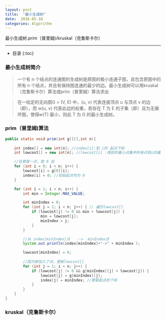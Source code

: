 ```yaml
---
layout: post
title:  "最小生成树"
date:  2016-05-18
categories: Algorithm
---
```


最小生成树.prim（普里姆)/kruskal（克鲁斯卡尔）

---

- 目录
  {:toc}

### 最小生成树简介

> 一个有 n 个结点的连通图的生成树是原图的极小连通子图，且包含原图中的所有 n 个结点，并且有保持图连通的最少的边。最小生成树可以用kruskal（克鲁斯卡尔）算法或prim（普里姆）算法求出

> 在一给定的无向图G = (V, E) 中，(u, v) 代表连接顶点 u 与顶点 v 的边（即），而 w(u, v) 代表此边的权重，若存在 T 为 E 的子集（即）且为无循环图，使得w(T) 最小，则此 T 为 G 的最小生成树。


### prim（普里姆)算法

```java
public static void prim(int g[][],int n){
		
	int index[] = new int[n]; //index[i]:到 i的 起点下标
	int lowcost[] = new int[n]; //lowcost[i] :得到的最小点集中所有点到i的最小距离

	//任意取一点，取 0 处
	for (int i = 0; i < n; i++) {
		lowcost[i] = g[0][i];
		index[i] = 0; //初始起点均为 0
	}

	for (int i = 1; i < n; i++) {
		int min = Integer.MAX_VALUE;

		int minIndex = 0;
		for (int j = 1; i < n; j++) { // 遍历lowcost[]
			if (lowcost[j] != 0 && min > lowcost[j]) {
				min = lowcost[j];
				minIndex = j;
			}
		}

		//从 index[minIndex]点   -->  minIndex点
		System.out.println(index[minIndex]+"->" + minIndex );

		lowcost[minIndex] = 0;
		
		//因为新加入了点，更新lowcost[]
		for (int j = 1; i < n; j++) { 
			if (lowcost[j] != 0 && g[minIndex][j] < lowcost[j]) {
				lowcost[j] = g[minIndex][j];
				index[j] = minIndex; //更新起点的下标
			}
		}
	}
}
```

### kruskal（克鲁斯卡尔）

